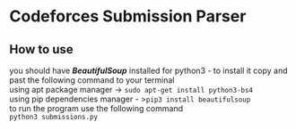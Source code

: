 # Codeforces Submission Parser
## How to use
you should have ***BeautifulSoup*** installed for python3 - to install it copy and past the following command to your terminal<br>
using apt package manager -> `sudo apt-get install python3-bs4`<br>
using pip dependencies manager - >`pip3 install beautifulsoup` <br>
to run the program use the following command<br>
`python3 submissions.py `<br>
